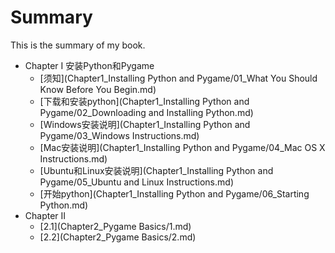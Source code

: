 # Summary

This is the summary of my book.

* Chapter I  安装Python和Pygame
  * [须知](Chapter1_Installing Python and Pygame/01_What You Should Know Before You Begin.md)
  * [下载和安装python](Chapter1_Installing Python and Pygame/02_Downloading and Installing Python.md)
  * [Windows安装说明](Chapter1_Installing Python and Pygame/03_Windows Instructions.md)
  * [Mac安装说明](Chapter1_Installing Python and Pygame/04_Mac OS X Instructions.md)
  * [Ubuntu和Linux安装说明](Chapter1_Installing Python and Pygame/05_Ubuntu and Linux Instructions.md)
  * [开始python](Chapter1_Installing Python and Pygame/06_Starting Python.md)
* Chapter II
  * [2.1](Chapter2_Pygame Basics/1.md)
  * [2.2](Chapter2_Pygame Basics/2.md)